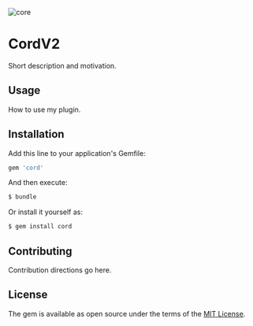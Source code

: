 ![core](http://kenyanewsagency.go.ke/en/wp-content/uploads/2016/09/CORD-Alliance-logo.png "Logo Title Text 1")

# CordV2
Short description and motivation.

## Usage
How to use my plugin.

## Installation
Add this line to your application's Gemfile:

```ruby
gem 'cord'
```

And then execute:
```bash
$ bundle
```

Or install it yourself as:
```bash
$ gem install cord
```

## Contributing
Contribution directions go here.

## License
The gem is available as open source under the terms of the [MIT License](http://opensource.org/licenses/MIT).
